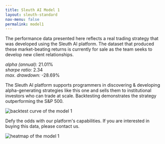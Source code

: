 ```yaml
---
title: Sleuth AI Model 1
layout: sleuth-standard
nav-menu: false
permalink: model1
---
```


<!-- Main -->
<div id="main" class="center client inner">
<section class="section-datasets">
    <p>
        The performance data presented here reflects a real trading strategy that was developed using the Sleuth AI platform. The dataset that produced these market-beating returns is currently for sale as the team seeks to develop new client relationships.
    </p>
    <div class="info-container">
        <div class="card">
            <span><i>alpha (annual):</i></span>
            <span>21.01%</span>
        </div>
        <div class="card">
            <span><i>sharpe ratio:</i></span>
            <span>2.34</span>
        </div>
        <div class="card">
            <span><i>max. drawdown:</i></span>
            <span>-28.69%</span>
        </div>
    </div>
</section>

<section class="section-datasets">
    <!--<h2 class="h2">backtest curve</h2>
    <hr/>-->
    <p>The Sleuth AI platform supports programmers in discovering & developing alpha-generating strategies like this one and sells them to institutional investors who can trade at scale. Backtesting demonstrates the strategy outperforming the S&P 500.</p>
    <img src="{% link assets/images/model_1_backtesting.png %}" alt="backtest curve of the model 1" />
</section>

<section class="section-datasets">
    <!--<h2 class="h2">heatmap</h2>
    <hr/>-->
    <p>Defy the odds with our platform's capabilities. If you are interested in buying this data, please contact us.</p>
    <img src="{% link assets/images/model_1_strategy.png %}" alt="heatmap of the model 1" />
</section>

</div>
